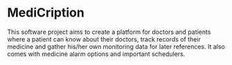 # MediCription
This software project aims to create a platform for doctors and patients where a patient can know about their doctors, track records of their medicine and gather his/her own monitoring data for later references. It also comes with medicine alarm options and important schedulers. 
